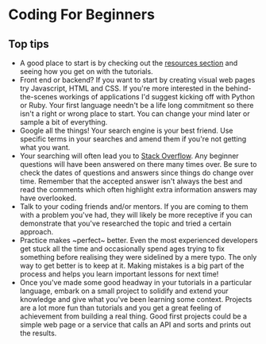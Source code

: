 # Coding For Beginners

## Top tips

* A good place to start is by checking out the [resources section](/resources.md) and seeing how you get on with the tutorials.
* Front end or backend? If you want to start by creating visual web pages try Javascript, HTML and CSS. If you're more interested in the behind-the-scenes workings of applications I'd suggest kicking off with Python or Ruby. Your first language needn't be a life long commitment so there isn't a right or wrong place to start. You can change your mind later or sample a bit of everything. 
* Google all the things! Your search engine is your best friend. Use specific terms in your searches and amend them if you're not getting what you want.
* Your searching will often lead you to [Stack Overflow](https://stackoverflow.com). Any beginner questions will have been answered on there many times over. Be sure to check the dates of questions and answers since things do change over time. Remember that the accepted answer isn't always the best and read the comments which often highlight extra information answers may have overlooked. 
* Talk to your coding friends and/or mentors. If you are coming to them with a problem you've had, they will likely be more receptive if you can demonstrate that you've researched the topic and tried a certain approach.
* Practice makes ~perfect~ better. Even the most experienced developers get stuck all the time and occasionally spend ages trying to fix something before realising they were sidelined by a mere typo. The only way to get better is to keep at it. Making mistakes is a big part of the process and helps you learn important lessons for next time!
* Once you've made some good headway in your tutorials in a particular language, embark on a small project to solidify and extend your knowledge and give what you've been learning some context. Projects are a lot more fun than tutorials and you get a great feeling of achievement from building a real thing. Good first projects could be a simple web page or a service that calls an API and sorts and prints out the results.
